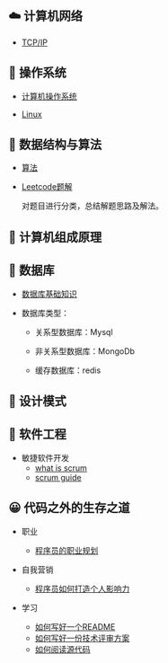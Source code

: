 ## :cloud: 计算机网络 
- [TCP/IP](#)


## :bamboo: 操作系统 
- [计算机操作系统](#)

- [Linux](#)


## :key: 数据结构与算法 
- [算法](./Algorithm/)

- [Leetcode题解](https://github.com/suvllian/problem-oj/tree/master/LeetCode)

  对题目进行分类，总结解题思路及解法。


## :game_die: 计算机组成原理 


## :tractor: 数据库 
- [数据库基础知识](./database/basic)

- 数据库类型：
  - 关系型数据库：Mysql

  - 非关系型数据库：MongoDb

  - 缓存数据库：redis


## :horse_racing: 设计模式 

## :running: 软件工程

- 敏捷软件开发
  - [what is scrum](https://www.scrum.org/resources/what-is-scrum)
  - [scrum guide](https://www.scrumguides.org/)


## :grinning: 代码之外的生存之道 
- 职业
  - [程序员的职业规划](./Live/career-route.md)

- 自我营销
  - [程序员如何打造个人影响力](./Live/how-to-build-personal-influence.md)
  
- 学习
  - [如何写好一个README](./Live/how-to-write-readme.md)
  - [如何写好一份技术评审方案](./Live/how-to-write-a-technoloy-plan.md)
  - [如何阅读源代码](./Live/how-to-read-source-code.md)